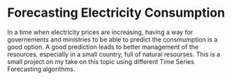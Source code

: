 # Forecasting Electricity Consumption

In a time when electricity prices are increasing, having a way for governements and ministries to be able to predict the consmumption is a good option.
A good prediction leads to better management of the resources, especially in a small country, full of natural resourses.
This is a small project on my take on this topic using different Time Series Forecasting algorithms.
